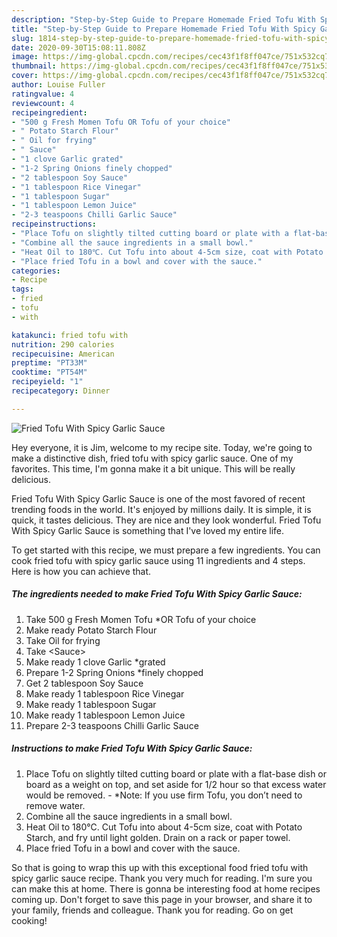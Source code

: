 ```yaml
---
description: "Step-by-Step Guide to Prepare Homemade Fried Tofu With Spicy Garlic Sauce"
title: "Step-by-Step Guide to Prepare Homemade Fried Tofu With Spicy Garlic Sauce"
slug: 1814-step-by-step-guide-to-prepare-homemade-fried-tofu-with-spicy-garlic-sauce
date: 2020-09-30T15:08:11.808Z
image: https://img-global.cpcdn.com/recipes/cec43f1f8ff047ce/751x532cq70/fried-tofu-with-spicy-garlic-sauce-recipe-main-photo.jpg
thumbnail: https://img-global.cpcdn.com/recipes/cec43f1f8ff047ce/751x532cq70/fried-tofu-with-spicy-garlic-sauce-recipe-main-photo.jpg
cover: https://img-global.cpcdn.com/recipes/cec43f1f8ff047ce/751x532cq70/fried-tofu-with-spicy-garlic-sauce-recipe-main-photo.jpg
author: Louise Fuller
ratingvalue: 4
reviewcount: 4
recipeingredient:
- "500 g Fresh Momen Tofu OR Tofu of your choice"
- " Potato Starch Flour"
- " Oil for frying"
- " Sauce"
- "1 clove Garlic grated"
- "1-2 Spring Onions finely chopped"
- "2 tablespoon Soy Sauce"
- "1 tablespoon Rice Vinegar"
- "1 tablespoon Sugar"
- "1 tablespoon Lemon Juice"
- "2-3 teaspoons Chilli Garlic Sauce"
recipeinstructions:
- "Place Tofu on slightly tilted cutting board or plate with a flat-base dish or board as a weight on top, and set aside for 1/2 hour so that excess water would be removed. *Note: If you use firm Tofu, you don’t need to remove water."
- "Combine all the sauce ingredients in a small bowl."
- "Heat Oil to 180℃. Cut Tofu into about 4-5cm size, coat with Potato Starch, and fry until light golden. Drain on a rack or paper towel."
- "Place fried Tofu in a bowl and cover with the sauce."
categories:
- Recipe
tags:
- fried
- tofu
- with

katakunci: fried tofu with 
nutrition: 290 calories
recipecuisine: American
preptime: "PT33M"
cooktime: "PT54M"
recipeyield: "1"
recipecategory: Dinner

---
```



![Fried Tofu With Spicy Garlic Sauce](https://img-global.cpcdn.com/recipes/cec43f1f8ff047ce/751x532cq70/fried-tofu-with-spicy-garlic-sauce-recipe-main-photo.jpg)

Hey everyone, it is Jim, welcome to my recipe site. Today, we're going to make a distinctive dish, fried tofu with spicy garlic sauce. One of my favorites. This time, I'm gonna make it a bit unique. This will be really delicious.

Fried Tofu With Spicy Garlic Sauce is one of the most favored of recent trending foods in the world. It's enjoyed by millions daily. It is simple, it is quick, it tastes delicious. They are nice and they look wonderful. Fried Tofu With Spicy Garlic Sauce is something that I've loved my entire life.




To get started with this recipe, we must prepare a few ingredients. You can cook fried tofu with spicy garlic sauce using 11 ingredients and 4 steps. Here is how you can achieve that.

<!--inarticleads1-->

##### The ingredients needed to make Fried Tofu With Spicy Garlic Sauce:

1. Take 500 g Fresh Momen Tofu *OR Tofu of your choice
1. Make ready  Potato Starch Flour
1. Take  Oil for frying
1. Take  &lt;Sauce&gt;
1. Make ready 1 clove Garlic *grated
1. Prepare 1-2 Spring Onions *finely chopped
1. Get 2 tablespoon Soy Sauce
1. Make ready 1 tablespoon Rice Vinegar
1. Make ready 1 tablespoon Sugar
1. Make ready 1 tablespoon Lemon Juice
1. Prepare 2-3 teaspoons Chilli Garlic Sauce




<!--inarticleads2-->

##### Instructions to make Fried Tofu With Spicy Garlic Sauce:

1. Place Tofu on slightly tilted cutting board or plate with a flat-base dish or board as a weight on top, and set aside for 1/2 hour so that excess water would be removed. - *Note: If you use firm Tofu, you don’t need to remove water.
1. Combine all the sauce ingredients in a small bowl.
1. Heat Oil to 180℃. Cut Tofu into about 4-5cm size, coat with Potato Starch, and fry until light golden. Drain on a rack or paper towel.
1. Place fried Tofu in a bowl and cover with the sauce.




So that is going to wrap this up with this exceptional food fried tofu with spicy garlic sauce recipe. Thank you very much for reading. I'm sure you can make this at home. There is gonna be interesting food at home recipes coming up. Don't forget to save this page in your browser, and share it to your family, friends and colleague. Thank you for reading. Go on get cooking!
